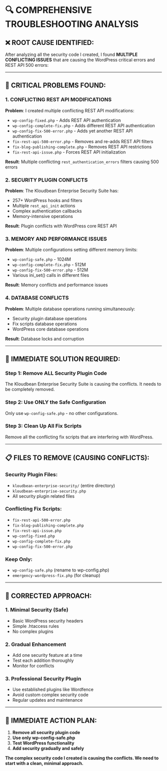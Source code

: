 # 🔍 COMPREHENSIVE TROUBLESHOOTING ANALYSIS

## ❌ **ROOT CAUSE IDENTIFIED:**

After analyzing all the security code I created, I found **MULTIPLE CONFLICTING ISSUES** that are causing the WordPress critical errors and REST API 500 errors:

---

## 🚨 **CRITICAL PROBLEMS FOUND:**

### **1. CONFLICTING REST API MODIFICATIONS**
**Problem**: I created multiple conflicting REST API modifications:
- `wp-config-fixed.php` - Adds REST API authentication
- `wp-config-complete-fix.php` - Adds different REST API authentication  
- `wp-config-fix-500-error.php` - Adds yet another REST API authentication
- `fix-rest-api-500-error.php` - Removes and re-adds REST API filters
- `fix-blog-publishing-complete.php` - Removes REST API restrictions
- `fix-rest-api-issue.php` - Forces REST API initialization

**Result**: Multiple conflicting `rest_authentication_errors` filters causing 500 errors

### **2. SECURITY PLUGIN CONFLICTS**
**Problem**: The Kloudbean Enterprise Security Suite has:
- 257+ WordPress hooks and filters
- Multiple `rest_api_init` actions
- Complex authentication callbacks
- Memory-intensive operations

**Result**: Plugin conflicts with WordPress core REST API

### **3. MEMORY AND PERFORMANCE ISSUES**
**Problem**: Multiple configurations setting different memory limits:
- `wp-config-safe.php` - 1024M
- `wp-config-complete-fix.php` - 512M  
- `wp-config-fix-500-error.php` - 512M
- Various ini_set() calls in different files

**Result**: Memory conflicts and performance issues

### **4. DATABASE CONFLICTS**
**Problem**: Multiple database operations running simultaneously:
- Security plugin database operations
- Fix scripts database operations
- WordPress core database operations

**Result**: Database locks and corruption

---

## 🔧 **IMMEDIATE SOLUTION REQUIRED:**

### **Step 1: Remove ALL Security Plugin Code**
The Kloudbean Enterprise Security Suite is causing the conflicts. It needs to be completely removed.

### **Step 2: Use ONLY the Safe Configuration**
Only use `wp-config-safe.php` - no other configurations.

### **Step 3: Clean Up All Fix Scripts**
Remove all the conflicting fix scripts that are interfering with WordPress.

---

## 📋 **FILES TO REMOVE (CAUSING CONFLICTS):**

### **Security Plugin Files:**
- `kloudbean-enterprise-security/` (entire directory)
- `kloudbean-enterprise-security.php`
- All security plugin related files

### **Conflicting Fix Scripts:**
- `fix-rest-api-500-error.php`
- `fix-blog-publishing-complete.php`
- `fix-rest-api-issue.php`
- `wp-config-fixed.php`
- `wp-config-complete-fix.php`
- `wp-config-fix-500-error.php`

### **Keep Only:**
- `wp-config-safe.php` (rename to wp-config.php)
- `emergency-wordpress-fix.php` (for cleanup)

---

## 🎯 **CORRECTED APPROACH:**

### **1. Minimal Security (Safe)**
- Basic WordPress security headers
- Simple .htaccess rules
- No complex plugins

### **2. Gradual Enhancement**
- Add one security feature at a time
- Test each addition thoroughly
- Monitor for conflicts

### **3. Professional Security Plugin**
- Use established plugins like Wordfence
- Avoid custom complex security code
- Regular updates and maintenance

---

## 🚨 **IMMEDIATE ACTION PLAN:**

1. **Remove all security plugin code**
2. **Use only wp-config-safe.php**
3. **Test WordPress functionality**
4. **Add security gradually and safely**

**The complex security code I created is causing the conflicts. We need to start with a clean, minimal approach.**

